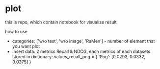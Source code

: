 # plot

this is repo, which contain notebook for visualize result 

how to use 
* categories: ['w/o text', 'w/o image', 'RaMen'] - number of element that you want plot
* insert data: 2 metrics Recall & NDCG, each metrics of each datasets stored in dictionary: values_recall_pog = {
    'Pog': [0.0293, 0.0332, 0.0375]
}
